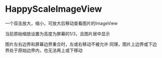 # HappyScaleImageView
一个双击放大，缩小，可放大后移动查看图片的ImageView

当前原始缩放设置为高度为屏幕的1/3，且图片居中显示

图片左右边界和屏幕边界重合时，左或右移动不被允许
同理，图片上边界或下边界处于原始边界内，也无法再上或下移动
